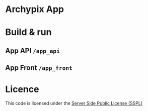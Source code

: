 # Archypix App

# Build & run

## App API ``/app_api``

## App Front ``/app_front``

# Licence
This code is licensed under the [Server Side Public License (SSPL)](https://www.mongodb.com/legal/licensing/server-side-public-license)
